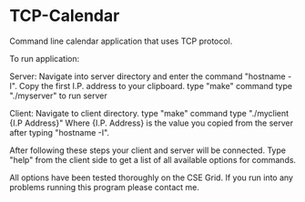 # TCP-Calendar
Command line calendar application that uses TCP protocol. 

To run application:

Server: 
    Navigate into server directory and enter the command "hostname -I". Copy the first I.P. address to your clipboard. 
    type "make" command
    type "./myserver" to run server

Client:
    Navigate to client directory.
    type "make" command
    type "./myclient {I.P Address}" Where {I.P. Address} is the value you copied from the server after typing "hostname -I".
    

After following these steps your client and server will be connected. Type "help" from the client side to get a list of all available options for commands. 


All options have been tested thoroughly on the CSE Grid. If you run into any problems running this program please contact me. 
